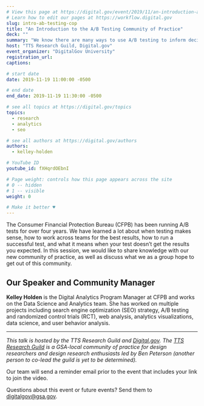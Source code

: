 ```yaml
---
# View this page at https://digital.gov/event/2019/11/an-introduction-ab-testing-community-practice
# Learn how to edit our pages at https://workflow.digital.gov
slug: intro-ab-testing-cop
title: "An Introduction to the A/B Testing Community of Practice"
deck: ""
summary: "We know there are many ways to use A/B testing to inform decision making at your agency – this is a quick introduction on the many ways CFPB has used it to improve UX across their website. "
host: "TTS Research Guild, Digital.gov"
event_organizer: "DigitalGov University"
registration_url: 
captions: 

# start date
date: 2019-11-19 11:00:00 -0500

# end date
end_date: 2019-11-19 11:30:00 -0500

# see all topics at https://digital.gov/topics
topics: 
  - research
  - analytics
  - seo

# see all authors at https://digital.gov/authors
authors: 
  - kelley-holden

# YouTube ID
youtube_id: fXHqrdOEbnI

# Page weight: controls how this page appears across the site
# 0 -- hidden
# 1 -- visible
weight: 0

# Make it better ♥
---
```


The Consumer Financial Protection Bureau (CFPB) has been running A/B tests for over four years. We have learned a lot about when testing makes sense, how to work across teams for the best results, how to run a successful test, and what it means when your test doesn’t get the results you expected. In this session, we would like to share knowledge with our new community of practice, as well as discuss what we as a group hope to get out of this community.  

## Our Speaker and Community Manager

**Kelley Holden** is the Digital Analytics Program Manager at CFPB and works on the Data Science and Analytics team. She has worked on multiple projects including search engine optimization (SEO) strategy, A/B testing and randomized control trials (RCT), web analysis, analytics visualizations, data science, and user behavior analysis.

---

_This talk is hosted by the TTS Research Guild and [Digital.gov](https://digital.gov/). The [TTS Research Guild](https://github.com/18F/g-research) is a GSA-local community of practice for design researchers and design research enthusiasts led by Ben Peterson (another person to co-lead the guild is yet to be determined)._

Our team will send a reminder email prior to the event that includes your link to join the video. 

Questions about this event or future events? Send them to [digitalgov@gsa.gov](mailto:digitalgov@gsa.gov). 
